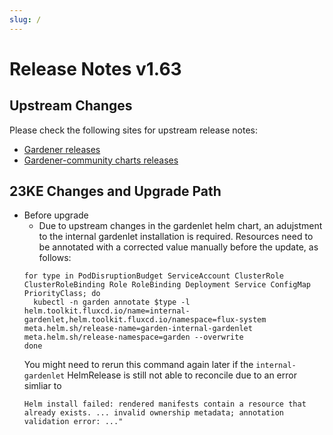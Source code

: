 ```yaml
---
slug: /
---
```


# Release Notes v1.63

## Upstream Changes

Please check the following sites for upstream release notes:

- [Gardener releases](https://github.com/gardener/gardener/releases)
- [Gardener-community charts releases](https://github.com/gardener-community/gardener-charts/releases)


## 23KE Changes and Upgrade Path
- Before upgrade
	- Due to upstream changes in the gardenlet helm chart, an adujstment to the internal gardenlet installation is required. Resources need to be annotated with a corrected value manually before the update, as follows:
   ```shell
   for type in PodDisruptionBudget ServiceAccount ClusterRole ClusterRoleBinding Role RoleBinding Deployment Service ConfigMap PriorityClass; do
     kubectl -n garden annotate $type -l helm.toolkit.fluxcd.io/name=internal-gardenlet,helm.toolkit.fluxcd.io/namespace=flux-system meta.helm.sh/release-name=garden-internal-gardenlet meta.helm.sh/release-namespace=garden --overwrite
   done
   ```
   You might need to rerun this command again later if the `internal-gardenlet` HelmRelease is still not able to reconcile due to an error simliar to
   ```
   Helm install failed: rendered manifests contain a resource that already exists. ... invalid ownership metadata; annotation validation error: ..."
   ```
